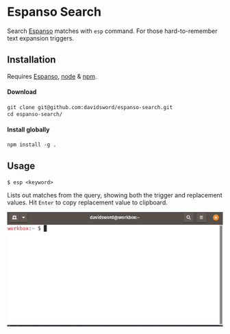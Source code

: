 # Espanso Search

Search [Espanso](https://espanso.org) matches with `esp` command. For those hard-to-remember text expansion triggers.

## Installation

Requires [Espanso](https://espanso.org), [node](https://nodejs.org/) & [npm](https://www.npmjs.com/).

#### Download

```
git clone git@github.com:davidsword/espanso-search.git
cd espanso-search/
```

#### Install globally

```
npm install -g .
```

## Usage 

```
$ esp <keyword> 
```

Lists out matches from the query, showing both the trigger and replacement values. Hit `Enter` to copy replacement value to clipboard.

![](assets/demo.gif)